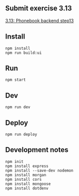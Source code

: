 ## Submit exercise 3.13
[3.13: Phonebook backend step13](<https://fullstackopen.com/en/part3/saving_data_to_mongo_db#exercises-3-13-3-14>)  

## Install
`npm install`  
`npm run build:ui`

## Run
`npm start`  

## Dev
`npm run dev`  

## Deploy
`npm run deploy`

## Development notes
```
npm init
npm install express
npm install --save-dev nodemon
npm install morgan
npm install cors
npm install mongoose
npm install dotdenv
```